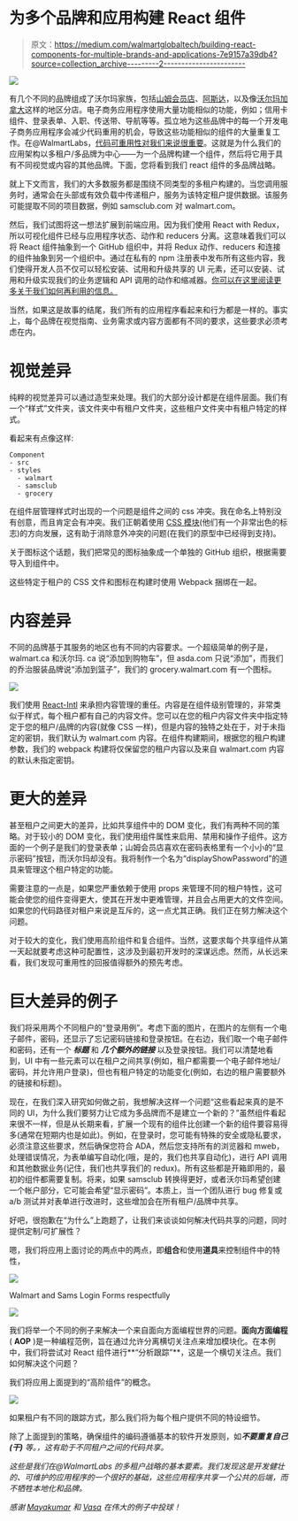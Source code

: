 # 为多个品牌和应用构建 React 组件

> 原文：<https://medium.com/walmartglobaltech/building-react-components-for-multiple-brands-and-applications-7e9157a39db4?source=collection_archive---------2----------------------->

![](img/6fbd9e4df2343ff4a57c935b9f23c75d.png)

有几个不同的品牌组成了沃尔玛家族，包括[山姆会员店](https://www.samsclub.com/)、[阿斯达](http://www.asda.com/)，以及像[沃尔玛加拿大](http://www.walmart.ca/en)这样的地区分店。电子商务应用程序使用大量功能相似的功能，例如；信用卡组件、登录表单、入职、传送带、导航等等。孤立地为这些品牌中的每一个开发电子商务应用程序会减少代码重用的机会，导致这些功能相似的组件的大量重复工作。在@WalmartLabs，[代码可重用性对我们来说很重要](/walmartlabs/how-to-achieve-reusability-with-react-components-81edeb7fb0e0#.arwumefxh)。这就是为什么我们的应用架构以多租户/多品牌为中心——为一个品牌构建一个组件，然后将它用于具有不同视觉或内容的其他品牌。下面，您将看到我们 react 组件的多品牌战略。

就上下文而言，我们的大多数服务都是围绕不同类型的多租户构建的。当您调用服务时，通常会在头部或有效负载中传递租户，服务为该特定租户提供数据。该服务可能提取不同的项目数据，例如 samsclub.com 对 walmart.com。

然后，我们试图将这一想法扩展到前端应用。因为我们使用 React with Redux，所以可视化组件已经与应用程序状态、动作和 reducers 分离。这意味着我们可以将 React 组件抽象到一个 GitHub 组织中，并将 Redux 动作、reducers 和连接的组件抽象到另一个组织中。通过在私有的 npm 注册表中发布所有这些内容，我们使得开发人员不仅可以轻松安装、试用和升级共享的 UI 元素，还可以安装、试用和升级实现我们的业务逻辑和 API 调用的动作和缩减器。[你可以在这里阅读更多关于我们如何再利用的信息。](/walmartlabs/how-to-achieve-reusability-with-react-components-81edeb7fb0e0#.arwumefxh)

当然，如果这是故事的结尾，我们所有的应用程序看起来和行为都是一样的。事实上，每个品牌在视觉指南、业务需求或内容方面都有不同的要求，这些要求必须考虑在内。

# 视觉差异

纯粹的视觉差异可以通过造型来处理。我们的大部分设计都是在组件层面。我们有一个“样式”文件夹，该文件夹中有租户文件夹，这些租户文件夹中有租户特定的样式。

看起来有点像这样:

```
Component
- src
- styles
  - walmart
  - samsclub
  - grocery
```

在组件层管理样式时出现的一个问题是组件之间的 css 冲突。我在命名上特别没有创意，而且肯定会有冲突。我们正朝着使用 [CSS 模块](https://github.com/css-modules/css-modules)(他们有一个非常出色的标志)的方向发展，这有助于消除意外冲突的问题(在我们的原型中已经得到支持)。

关于图标这个话题，我们把常见的图标抽象成一个单独的 GitHub 组织，根据需要导入到组件中。

这些特定于租户的 CSS 文件和图标在构建时使用 Webpack 捆绑在一起。

# 内容差异

不同的品牌基于其服务的地区也有不同的内容要求。一个超级简单的例子是，walmart.ca 和沃尔玛. ca 说“添加到购物车”，但 asda.com 只说“添加”，而我们的乔治服装品牌说“添加到篮子”，我们的 grocery.walmart.com 有一个图标。

![](img/26c64ab737fbe48bd7dc04955e63024c.png)

我们使用 [React-Intl](https://github.com/yahoo/react-intl) 来承担内容管理的重任。内容是在组件级别管理的，非常类似于样式，每个租户都有自己的内容文件。您可以在您的租户内容文件夹中指定特定于您的租户/品牌的内容(就像 CSS 一样)，但是内容的独特之处在于，对于未指定的密钥，我们默认为 walmart.com 内容。在组件构建期间，根据您的租户构建参数，我们的 webpack 构建将仅保留您的租户内容以及来自 walmart.com 内容的默认未指定密钥。

# 更大的差异

甚至租户之间更大的差异，比如共享组件中的 DOM 变化，我们有两种不同的策略。对于较小的 DOM 变化，我们使用组件属性来启用、禁用和操作子组件。这方面的一个例子是我们的登录表单；山姆会员店喜欢在密码表格里有一个小小的“显示密码”按钮，而沃尔玛却没有。我将制作一个名为“displayShowPassword”的道具来管理这个租户特定的功能。

需要注意的一点是，如果您严重依赖于使用 props 来管理不同的租户特性，这可能会使您的组件变得更大，使其在开发中更难管理，并且会占用更大的文件空间。如果您的代码路径对租户来说是互斥的，这一点尤其正确。我们正在努力解决这个问题。

对于较大的变化，我们使用高阶组件和复合组件。当然，这要求每个共享组件从第一天起就要考虑这种可配置性，这涉及到最初开发时的深谋远虑。然而，从长远来看，我们发现可重用性的回报值得额外的预先考虑。

# 巨大差异的例子

我们将采用两个不同租户的“登录用例”。考虑下面的图片，在图片的左侧有一个电子邮件，密码，还显示了忘记密码链接和登录按钮。在右边，我们取一个电子邮件和密码，还有一个 ***标题*** 和 ***几个额外的链接*** 以及登录按钮。我们可以清楚地看到，UI 中有一些元素可以在租户之间共享(例如，租户都需要一个电子邮件地址/密码，并允许用户登录)，但也有租户特定的功能变化(例如，右边的租户需要额外的链接和标题)。

现在，在我们深入研究如何做之前，我想解决这样一个问题“这些看起来真的是不同的 UI，为什么我们要努力让它成为多品牌而不是建立一个新的？”虽然组件看起来很不一样，但是从长期来看，扩展一个现有的组件比创建一个新的组件要容易得多(通常在短期内也是如此)。例如，在登录时，您可能有特殊的安全或隐私要求，必须注意这些要求，然后确保您符合 ADA，然后您支持所有的浏览器和 mweb，处理错误情况，为表单编写自动化(哦，是的，我们也共享自动化)，进行 API 调用和其他数据业务(记住，我们也共享我们的 redux)。所有这些都是开箱即用的，最初的组件都需要复制。将来，如果 samsclub 转换得更好，或者沃尔玛希望创建一个帐户部分，它可能会希望“显示密码”。本质上，当一个团队进行 bug 修复或 a/b 测试并对表单进行改进时，这些增加会在所有租户/品牌中共享。

好吧，很抱歉在“为什么”上跑题了，让我们来谈谈如何解决代码共享的问题，同时提供定制/可扩展性？

嗯，我们将应用上面讨论的两点中的两点，即**组合**和使用**道具**来控制组件中的特性，

![](img/6592799d4be85df41e79cfac4447fdb0.png)

Walmart and Sams Login Forms respectfully

![](img/01c6ea5fe2bcc89c6de94c9800b319ca.png)

我们将举一个不同的例子来解决一个来自面向方面编程世界的问题。**面向方面编程** ( **AOP** )是一种编程范例，旨在通过允许分离横切关注点来增加模块化。在本例中，我们将尝试对 React 组件进行**“分析跟踪”**，这是一个横切关注点。我们如何解决这个问题？

我们将应用上面提到的“高阶组件”的概念。

![](img/e738e2a869c7487be5bafca8db586541.png)

如果租户有不同的跟踪方式，那么我们将为每个租户提供不同的特设细节。

除了上面提到的策略，确保组件的编码遵循基本的软件开发原则，如****不要重复自己(干)*** 等。，这有助于不同租户之间的代码共享。*

*这些是我们在@WalmartLabs 的多租户战略的基本要素。我们发现这是开发健壮的、可维护的应用程序的一个很好的基础，这些应用程序共享一个公共的后端，而不牺牲本地化和品牌。*

*感谢 [Mayakumar](/@vmayakumar) 和 [Vasa](/@vasa) 在伟大的例子中投球！*